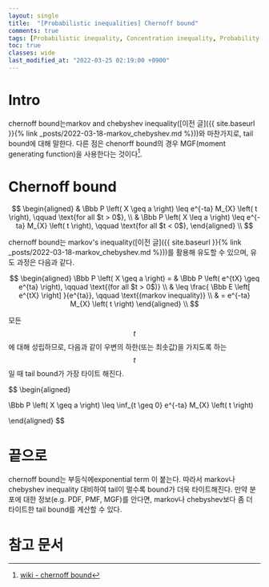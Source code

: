 ```yaml
---
layout: single
title:  "[Probabilistic inequalities] Chernoff bound"
comments: true
tags: [Probabilistic inequality, Concentration inequality, Probability bounds]
toc: true
classes: wide
last_modified_at: "2022-03-25 02:19:00 +0900"
---
```


# Intro

chernoff bound는markov and chebyshev inequality([이전 글]({{ site.baseurl }}{% link _posts/2022-03-18-markov_chebyshev.md %}))와 마찬가지로, tail bound에 대해 말한다. 다른 점은 chenorff bound의 경우 MGF(moment generating function)을 사용한다는 것이다[^1].

# Chernoff bound

$$
\begin{aligned}
& \Bbb P \left( X \geq a \right) \leq e^{-ta} M_{X} \left( t \right), \qquad \text{for all $t > 0$},  \\
& \Bbb P \left( X \leq a \right) \leq e^{-ta} M_{X} \left( t \right), \qquad \text{for all $t < 0$},
\end{aligned} \\
$$

chernoff bound는 markov's inequality([이전 글]({{ site.baseurl }}{% link _posts/2022-03-18-markov_chebyshev.md %}))를 활용해 유도할 수 있으며, 유도 과정은 다음과 같다.

$$
\begin{aligned}
\Bbb P \left( X \geq a \right) = & \Bbb P \left( e^{tX} \geq e^{ta} \right),
\qquad \text{(for all $t > 0$)} \\
& \leq \frac{ \Bbb E \left[ e^{tX} \right] }{e^{ta}}, \qquad \text{(markov inequality)} \\
& = e^{-ta} M_{X} \left( t \right)
\end{aligned} \\
$$

모든 $$t$$에 대해 성립하므로, 다음과 같이 우변의 하한(또는 최솟값)을 가지도록 하는 $$t$$일 때 tail bound가 가장 타이트 해진다.


$$
\begin{aligned}

\Bbb P \left( X \geq a \right) \leq \inf_{t \geq 0} e^{-ta} M_{X} \left( t \right)

\end{aligned}
$$




# 끝으로
chernoff bound는 부등식에exponential term 이 붙는다. 따라서 markov나 chebyshev inequality 대비하여 tail이 멀수록 bound가 더욱 타이트해진다.
만약 분포에 대한 정보(e.g. PDF, PMF, MGF)를 안다면, markov나 chebyshev보다 좀 더 타이트한 tail bound를 계산할 수 있다.


# 참고 문서
[^1]: [wiki - chernoff bound](https://en.wikipedia.org/wiki/Chernoff_bound)
